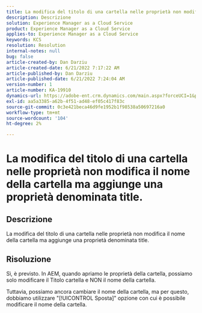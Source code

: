 ```yaml
---
title: La modifica del titolo di una cartella nelle proprietà non modifica il nome della cartella ma aggiunge una proprietà denominata title.
description: Descrizione
solution: Experience Manager as a Cloud Service
product: Experience Manager as a Cloud Service
applies-to: Experience Manager as a Cloud Service
keywords: KCS
resolution: Resolution
internal-notes: null
bug: false
article-created-by: Dan Darziu
article-created-date: 6/21/2022 7:17:22 AM
article-published-by: Dan Darziu
article-published-date: 6/21/2022 7:24:04 AM
version-number: 1
article-number: KA-19910
dynamics-url: https://adobe-ent.crm.dynamics.com/main.aspx?forceUCI=1&pagetype=entityrecord&etn=knowledgearticle&id=053ad32b-32f1-ec11-bb3d-6045bd015658
exl-id: aa5a3385-a62b-4f51-ad48-ef05c417f83c
source-git-commit: 0c3e421beca46d9fe1952b1f98538a50697216a0
workflow-type: tm+mt
source-wordcount: '104'
ht-degree: 2%

---
```


# La modifica del titolo di una cartella nelle proprietà non modifica il nome della cartella ma aggiunge una proprietà denominata title.

## Descrizione

La modifica del titolo di una cartella nelle proprietà non modifica il nome della cartella ma aggiunge una proprietà denominata title.

## Risoluzione

Sì, è previsto. In AEM, quando apriamo le proprietà della cartella, possiamo solo modificare il Titolo cartella e NON il nome della cartella.

Tuttavia, possiamo ancora cambiare il nome della cartella, ma per questo, dobbiamo utilizzare &quot;[!UICONTROL Sposta]&quot; opzione con cui è possibile modificare il nome della cartella.
